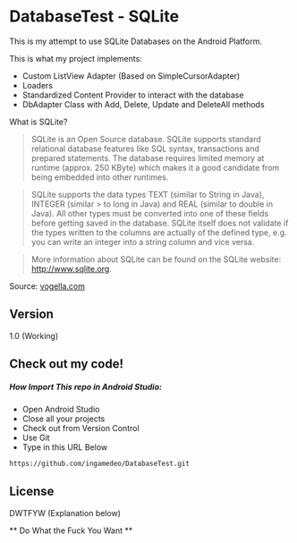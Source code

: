 DatabaseTest - SQLite
=========

This is my attempt to use SQLite Databases on the Android Platform.

This is what my project implements:

  - Custom ListView Adapter (Based on SimpleCursorAdapter)
  - Loaders
  - Standardized Content Provider to interact with the database
  - DbAdapter Class with Add, Delete, Update and DeleteAll methods

What is SQLite?

> SQLite is an Open Source database. SQLite supports standard relational database
> features like SQL syntax, transactions and prepared statements. The database
> requires limited memory at runtime (approx. 250 KByte) which makes it a good
> candidate from being embedded into other runtimes.

                                            
> SQLite supports the data types TEXT (similar to String in Java), INTEGER (similar > to long in Java) and REAL (similar to double in Java). All other types must be
> converted into one of these fields before getting saved in the database. SQLite
> itself does not validate if the types written to the columns are actually of the
> defined type, e.g. you can write an integer into a string column and vice versa.

> More information about SQLite can be found on the SQLite website: http://www.sqlite.org.

Source: [vogella.com]

Version
----

1.0 (Working)

Check out my code!
--------------

##### How Import This repo in Android Studio:


* Open Android Studio
* Close all your projects
* Check out from Version Control
* Use Git
* Type in this URL Below

```sh
https://github.com/ingamedeo/DatabaseTest.git
```

License
----

DWTFYW (Explanation below)


** Do What the Fuck You Want **

[vogella.com]:http://www.vogella.com/tutorials/AndroidSQLite/article.html#overview_sqlite
    
